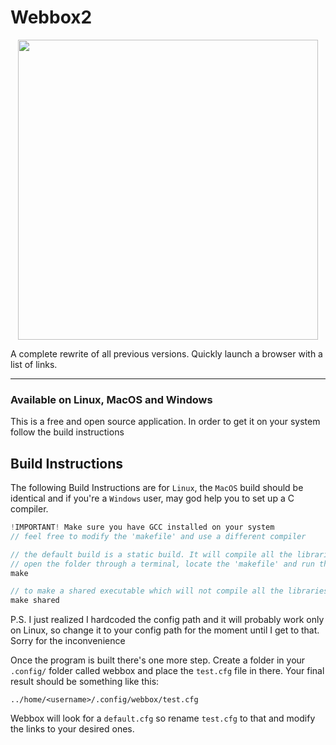 # Webbox2

<p align="center"><img src="https://raw.githubusercontent.com/ionutrogojan/webbox2/main/resources/webbox2.svg" width="480px"/></p>

A complete rewrite of all previous versions. Quickly launch a browser with a list of links.

---

### Available on Linux, MacOS and Windows

This is a free and open source application. In order to get it on your system follow the build instructions

## Build Instructions

The following Build Instructions are for `Linux`, the `MacOS` build should be identical and if you're a `Windows` user, may god help you to set up a C compiler.

```C
!IMPORTANT! Make sure you have GCC installed on your system
// feel free to modify the 'makefile' and use a different compiler

// the default build is a static build. It will compile all the libraries and code into an executable with no dependencies
// open the folder through a terminal, locate the 'makefile' and run the following command:
make

// to make a shared executable which will not compile all the libraries and will be dependent on your system's libC, run the following command:
make shared
```
P.S. I just realized I hardcoded the config path and it will probably work only on Linux, so change it to your config path for the moment until I get to that. Sorry for the inconvenience

Once the program is built there's one more step.
Create a folder in your `.config/` folder called webbox and place the `test.cfg` file in there. Your final result should be something like this:
```
../home/<username>/.config/webbox/test.cfg
```
Webbox will look for a `default.cfg` so rename `test.cfg` to that and modify the links to your desired ones.